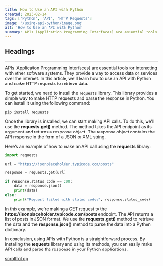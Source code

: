 ```yaml
---
title: How to Use an API with Python
created: 2023-02-14
tags: ['Python', 'API', 'HTTP Requests']
image: '/using-api-python/image.png'
alt: 'How to Use an API with Python'
summary: APIs (Application Programming Interfaces) are essential tools for interacting with other software systems. They provide a way to access data or services over the internet. In this article, we'll learn how to use an API with Python and make HTTP requests to retrieve data.
---
```


## Headings

---

APIs (Application Programming Interfaces) are essential tools for interacting with other software systems. They provide a way to access data or services over the internet. In this article, we'll learn how to use an API with Python and make HTTP requests to retrieve data.

To get started, we need to install the `requests` library. This library provides a simple way to make HTTP requests and parse the response in Python. You can install it using the following command:

```bash
pip install requests

```

Once the library is installed, we can start making API calls. To do this, we'll use the **requests.get()** method. The method takes the API endpoint as its argument and returns a response object. The response object contains the API response in the form of a JSON or XML string.

Here's an example of how to make an API call using the **requests** library:

```python
import requests

url = "https://jsonplaceholder.typicode.com/posts"

response = requests.get(url)

if response.status_code == 200:
    data = response.json()
    print(data)
else:
    print("Request failed with status code:", response.status_code)

```

In this example, we're making a GET request to the **https://jsonplaceholder.typicode.com/posts** endpoint. The API returns a list of posts in JSON format. We use the **requests.get()** method to retrieve the data and the **response.json()** method to parse the data into a Python dictionary.

In conclusion, using APIs with Python is a straightforward process. By installing the **requests** library and using its methods, you can easily make API calls and parse the response in your Python applications.

[scrollToTop](#headings)